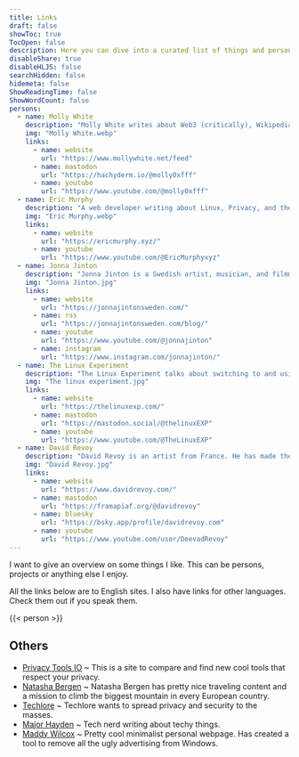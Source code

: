 ```yaml
---
title: Links
draft: false
showToc: true
TocOpen: false
description: Here you can dive into a curated list of things and persons I really appreciate.
disableShare: true
disableHLJS: false
searchHidden: false
hidemeta: false
ShowReadingTime: false
ShowWordCount: false
persons:
  - name: Molly White
    description: "Molly White writes about Web3 (critically), Wikipedia, the Indie-Web, and tech in general. She is the creator of [Web3 Is Going Just Create](https://www.web3isgoinggreat.com/) and [Citation Needed](https://www.citationneeded.news/)."
    img: "Molly White.webp"
    links:
      - name: website
        url: "https://www.mollywhite.net/feed"
      - name: mastodon
        url: "https://hachyderm.io/@molly0xfff"
      - name: youtube
        url: "https://www.youtube.com/@molly0xfff"
  - name: Eric Murphy
    description: "A web developer writing about Linux, Privacy, and the web in general. And especially how it should be."
    img: "Eric Murphy.webp"
    links:
      - name: website
        url: "https://ericmurphy.xyz/"
      - name: youtube
        url: "https://www.youtube.com/@EricMurphyxyz"
  - name: Jonna Jinton
    description: "Jonna Jinton is a Swedish artist, musician, and filmmaker who lives in the North of Sweden. She writes about her life in the North and displays some of her incredible photography. I especially like her open and heartful style."
    img: "Jonna Jinton.jpg"
    links:
      - name: website
        url: "https://jonnajintonsweden.com/"
      - name: rss
        url: "https://jonnajintonsweden.com/blog/"
      - name: youtube
        url: "https://www.youtube.com/@jonnajinton"
      - name: instagram
        url: "https://www.instagram.com/jonnajinton/"
  - name: The Linux Experiment
    description: "The Linux Experiment talks about switching to and using Linux. In addition, he has weekly Linux and Open Source news."
    img: "The linux experiment.jpg"
    links:
      - name: website
        url: "https://thelinuxexp.com/"
      - name: mastodon
        url: "https://mastodon.social/@thelinuxEXP"
      - name: youtube
        url: "https://www.youtube.com/@TheLinuxEXP"
  - name: David Revoy
    description: "David Revoy is an artist from France. He has made the awesome illustrations for Framasoft and the webcomic Pepper and Carrot. A lot of his work is released under a Creative Commons license."
    img: "David Revoy.jpg"
    links:
      - name: website
        url: "https://www.davidrevoy.com/"
      - name: mastodon
        url: "https://framapiaf.org/@davidrevoy"
      - name: bluesky
        url: "https://bsky.app/profile/davidrevoy.com"
      - name: youtube
        url: "https://www.youtube.com/user/DeevadRevoy"
---
```


I want to give an overview on some things I like. This can be persons, projects or anything else I enjoy.

All the links below are to English sites. I also have links for other languages. Check them out if you speak them.

{{< person >}}

## Others

- [Privacy Tools IO](https://www.privacytools.io/) ~ This is a site to compare and find new cool tools that respect your privacy.
- [Natasha Bergen](https://www.natashabergen.com/) ~ Natasha Bergen has pretty nice traveling content and a mission to climb the biggest mountain in every European country.
- [Techlore](https://www.techlore.tech/) ~ Techlore wants to spread privacy and security to the masses.
- [Major Hayden](https://major.io/) ~ Tech nerd writing about techy things.
- [Maddy Wilcox](https://maddy.one/) ~ Pretty cool minimalist personal webpage. Has created a tool to remove all the ugly advertising from Windows.

